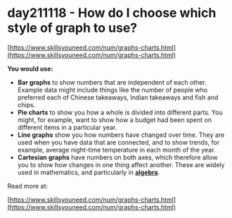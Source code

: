 # day211118 - How do I choose which style of graph to use?

[https://www.skillsyouneed.com/num/graphs-charts.html](https://www.skillsyouneed.com/num/graphs-charts.html)

**You would use:**

- **Bar graphs** to show numbers that are independent of each other. Example data might include things like the number of people who preferred each of Chinese takeaways, Indian takeaways and fish and chips.
- **Pie charts** to show you how a whole is divided into different parts. You might, for example, want to show how a budget had been spent on different items in a particular year.
- **Line graphs** show you how numbers have changed over time. They are used when you have data that are connected, and to show trends, for example, average night-time temperature in each month of the year.
- **Cartesian graphs** have numbers on both axes, which therefore allow you to show how changes in one thing affect another. These are widely used in mathematics, and particularly in **[algebra](https://www.skillsyouneed.com/num/algebra-introduction.html)**.

Read more at:

[https://www.skillsyouneed.com/num/graphs-charts.html](https://www.skillsyouneed.com/num/graphs-charts.html)
